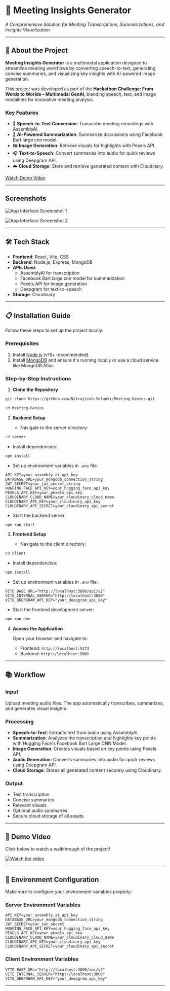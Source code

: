 # 🚀 Meeting Insights Generator

_A Comprehensive Solution for Meeting Transcriptions, Summarizations, and Insights Visualization_

---

## 🌟 About the Project

**Meeting Insights Generator** is a multimodal application designed to streamline meeting workflows by converting speech-to-text, generating concise summaries, and visualizing key insights with AI-powered image generation.

This project was developed as part of the **Hackathon Challenge: From Words to Worlds – Multimodal GenAI**, blending speech, text, and image modalities for innovative meeting analysis.

### Key Features

- 🎤 **Speech-to-Text Conversion**: Transcribe meeting recordings with AssemblyAI.
- 📝 **AI-Powered Summarization**: Summarize discussions using Facebook Bart large cnn model.
- 🖼 **Image Generation**: Retrieve visuals for highlights with Pexels API.
- 🎧 **Text-to-Speech**: Convert summaries into audio for quick reviews using Deepgram API.
- ☁️ **Cloud Storage**: Store and retrieve generated content with Cloudinary.

[Watch Demo Video](https://youtu.be/x_GMz0qJ9Zg)

---

## Screenshots

![App Interface Screenshot 1](https://wcpjrnbiwfpmglpqwstr.supabase.co/storage/v1/object/public/hackathon-november/images/Screenshot%202024-11-24%20144937.png)

![App Interface Screenshot 2](https://wcpjrnbiwfpmglpqwstr.supabase.co/storage/v1/object/public/hackathon-november/images/Screenshot%202024-11-24%20145038.png)

---

## 🛠️ Tech Stack

- **Frontend**: React, Vite, CSS
- **Backend**: Node.js, Express, MongoDB
- **APIs Used**:
  - AssemblyAI for transcription
  - Facebook Bart large cnn model for summarization
  - Pexels API for image generation
  - Deepgram for text-to-speech
- **Storage**: Cloudinary

---

## 📋 Installation Guide

Follow these steps to set up the project locally:

### Prerequisites

1. Install [Node.js](https://nodejs.org/) (v16+ recommended).
2. Install [MongoDB](https://www.mongodb.com/) and ensure it's running locally or use a cloud service like MongoDB Atlas.

### Step-by-Step Instructions

1. **Clone the Repository**

```bash
git clone https://github.com/Nitrajsinh-Solanki/Meeting-Genius.git
```

```bash
cd Meeting-Genius
```

2. **Backend Setup**

   - Navigate to the server directory:

```bash
cd server
```

   - Install dependencies:

```bash
npm install
```

   - Set up environment variables in `.env` file:

```plaintext:.env
API_KEY=your_assembly_ai_api_key
DATABASE_URL=your_mongodb_connection_string
JWT_SECRET=your_jwt_secret_string
HUGGING_FACE_API_KEY=your_hugging_face_api_key
PEXELS_API_KEY=your_pexels_api_key
CLOUDINARY_CLOUD_NAME=your_cloudinary_cloud_name
CLOUDINARY_API_KEY=your_cloudinary_api_key
CLOUDINARY_API_SECRET=your_cloudinary_api_secret
```

   - Start the backend server:

```bash
npm run start
```

3. **Frontend Setup**

   - Navigate to the client directory:

```bash
cd client
```

   - Install dependencies:

```bash
npm install
```

   - Set up environment variables in `.env` file:

```plaintext:.env
VITE_BASE_URL="http://localhost:3000/api/v2"
VITE_INTERNAL_SERVER="http://localhost:3000"
VITE_DEEPGRAM_API_KEY="your_deepgram_api_key"
```

   - Start the frontend development server:

```bash
npm run dev
```

4. **Access the Application**

   Open your browser and navigate to:
   - Frontend: `http://localhost:5173`
   - Backend: `http://localhost:3000`

---

## 📚 Workflow

### Input
Upload meeting audio files. The app automatically transcribes, summarizes, and generates visual insights.

### Processing
- **Speech-to-Text**: Extracts text from audio using AssemblyAI.
- **Summarization**: Analyzes the transcription and highlights key points with Hugging Face's Facebook Bart Large CNN Model.
- **Image Generation**: Creates visuals based on key points using Pexels API.
- **Audio Generation**: Converts summaries into audio for quick reviews using Deepgram API.
- **Cloud Storage**: Stores all generated content securely using Cloudinary.

### Output
- Text transcription
- Concise summaries
- Relevant visuals
- Optional audio summaries
- Secure cloud storage of all assets

---

## 🎥 Demo Video

Click below to watch a walkthrough of the project!

[![Watch the video](https://img.youtube.com/vi/x_GMz0qJ9Zg/0.jpg)](https://youtu.be/x_GMz0qJ9Zg)

---

## 🔧 Environment Configuration

Make sure to configure your environment variables properly:

### Server Environment Variables

```plaintext:server/.env
API_KEY=your_assembly_ai_api_key
DATABASE_URL=your_mongodb_connection_string
JWT_SECRET=your_jwt_secret
HUGGING_FACE_API_KEY=your_hugging_face_api_key
PEXELS_API_KEY=your_pexels_api_key
CLOUDINARY_CLOUD_NAME=your_cloudinary_cloud_name
CLOUDINARY_API_KEY=your_cloudinary_api_key
CLOUDINARY_API_SECRET=your_cloudinary_api_secret
```

### Client Environment Variables

```plaintext:client/.env
VITE_BASE_URL="http://localhost:3000/api/v2"
VITE_INTERNAL_SERVER="http://localhost:3000"
VITE_DEEPGRAM_API_KEY="your_deepgram_api_key"
```

---
